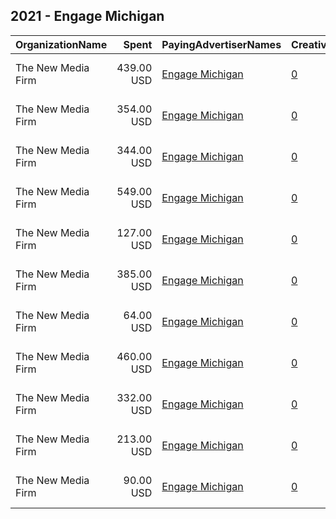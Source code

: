 ## 2021 - Engage Michigan 
|OrganizationName|Spent|PayingAdvertiserNames|CreativeUrls|Impressions|Genders|AgeBrackets|CountryCodes|BillingAddresses|CandidateBallotInformation|
|:---|---:|:---|:---|---:|:---|:---|:---|:---|:---|
|The New Media Firm|439.00 USD|[Engage Michigan](2021/Engage_Michigan.md)|[0](https://www.snap.com/political-ads/asset/e7088a6b26a9bec15dc2f7c8fe519486a8b4ad449202833a8a2df34a5a4604c4?mediaType=png)|127,268||18+|united states|"1730 Rhode Island Ave, NW Ste 213,Washington,20036,US"|Engage Michigan|
|The New Media Firm|354.00 USD|[Engage Michigan](2021/Engage_Michigan.md)|[0](https://www.snap.com/political-ads/asset/b96f8116dbb7cc46cf6fdff2c37ea6c682685e6699e665b0ba9b142ce78ec257?mediaType=mp4)|100,916||18+|united states|"1730 Rhode Island Ave, NW Ste 213,Washington,20036,US"|Engage Michigan|
|The New Media Firm|344.00 USD|[Engage Michigan](2021/Engage_Michigan.md)|[0](https://www.snap.com/political-ads/asset/60e35954e1c054cc421475677cad1c20302764c986471f8b2149997c1a70a98a?mediaType=mp4)|97,220||18+|united states|"1730 Rhode Island Ave, NW Ste 213,Washington,20036,US"|Engage Michigan|
|The New Media Firm|549.00 USD|[Engage Michigan](2021/Engage_Michigan.md)|[0](https://www.snap.com/political-ads/asset/e1b1b80b83246a07ebc9ef05eff66064f891d042c4604b2614c0bf2b8eccb9ba?mediaType=png)|157,873||18+|united states|"1730 Rhode Island Ave, NW Ste 213,Washington,20036,US"|Engage Michigan|
|The New Media Firm|127.00 USD|[Engage Michigan](2021/Engage_Michigan.md)|[0](https://www.snap.com/political-ads/asset/f4c3060716b566db93d99acaa7096c2603800051b022544fab05c8b112db96f1?mediaType=mp4)|36,268||18+|united states|"1730 Rhode Island Ave, NW Ste 213,Washington,20036,US"|Engage Michigan|
|The New Media Firm|385.00 USD|[Engage Michigan](2021/Engage_Michigan.md)|[0](https://www.snap.com/political-ads/asset/788f2bfb48b5ff3bcba33d08ddca1bd6cf00cfb97f471b8891973b411ffa9380?mediaType=png)|110,322||18+|united states|"1730 Rhode Island Ave, NW Ste 213,Washington,20036,US"|Engage Michigan|
|The New Media Firm|64.00 USD|[Engage Michigan](2021/Engage_Michigan.md)|[0](https://www.snap.com/political-ads/asset/2eb347c8d22273ad24a6888539f7fa045f56ad75022ffb8acc43e94cf7cd851e?mediaType=mp4)|16,258||18+|united states|"1730 Rhode Island Ave, NW Ste 213,Washington,20036,US"|Engage Michigan|
|The New Media Firm|460.00 USD|[Engage Michigan](2021/Engage_Michigan.md)|[0](https://www.snap.com/political-ads/asset/c981ea2844a50764f77de7e3dfcc543589b7fd55376b4b16834f0ddb713e103d?mediaType=png)|132,005||18+|united states|"1730 Rhode Island Ave, NW Ste 213,Washington,20036,US"|Engage Michigan|
|The New Media Firm|332.00 USD|[Engage Michigan](2021/Engage_Michigan.md)|[0](https://www.snap.com/political-ads/asset/534bb4a063092ad8253dddc088eaf3c292fc2a3e70df530ed0c2b4154ccb112f?mediaType=mp4)|94,187||18+|united states|"1730 Rhode Island Ave, NW Ste 213,Washington,20036,US"|Engage Michigan|
|The New Media Firm|213.00 USD|[Engage Michigan](2021/Engage_Michigan.md)|[0](https://www.snap.com/political-ads/asset/0e50f8d5bca02d9094f3dcc2bf7eed33177a820cf4d6fae53c6b4d41bd42c801?mediaType=mp4)|60,148||18+|united states|"1730 Rhode Island Ave, NW Ste 213,Washington,20036,US"|Engage Michigan|
|The New Media Firm|90.00 USD|[Engage Michigan](2021/Engage_Michigan.md)|[0](https://www.snap.com/political-ads/asset/09b14d9cf61a6439a0bb2e6e7e9454db6644971bef089f29e2af6ebb845a0b14?mediaType=mp4)|23,635||18+|united states|"1730 Rhode Island Ave, NW Ste 213,Washington,20036,US"|Engage Michigan|
